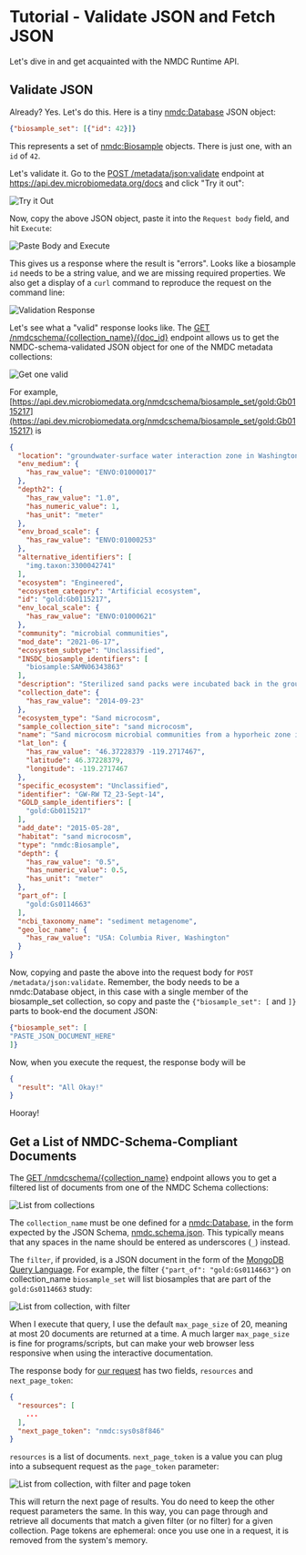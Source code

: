 # Tutorial - Validate JSON and Fetch JSON

Let's dive in and get acquainted with the NMDC Runtime API.

## Validate JSON

Already? Yes. Let's do this. Here is a tiny
[nmdc:Database](https://microbiomedata.github.io/nmdc-schema/Database/) JSON object:

```json
{"biosample_set": [{"id": 42}]}
```

This represents a set of [nmdc:Biosample](https://microbiomedata.github.io/nmdc-schema/Biosample/)
objects. There is just one, with an `id` of `42`.

Let's validate it. Go to the [POST
/metadata/json:validate](https://api.dev.microbiomedata.org/docs#/metadata/validate_json_metadata_json_validate_post)
endpoint at <https://api.dev.microbiomedata.org/docs> and click "Try it out":

![Try it Out](img/validate-json-try-it-out.png)

Now, copy the above JSON object, paste it into the `Request body` field, and hit `Execute`:

![Paste Body and Execute](img/validate-json-copy-paste-execute.png)

This gives us a response where the result is "errors". Looks like a biosample `id` needs to be a
string value, and we are missing required properties. We also get a display of a `curl` command
to reproduce the request on the command line:

![Validation Response](img/validate-json-response.png)

Let's see what a "valid" response looks like. The [GET
/nmdcschema/{collection_name}/{doc_id}](https://api.dev.microbiomedata.org/docs#/metadata/get_from_collection_by_id_nmdcschema__collection_name___doc_id__get)
endpoint allows us to get the NMDC-schema-validated JSON object for one of the NMDC metadata
collections:

![Get one valid](img/validate-json-get-one-valid.png)

For example,
[https://api.dev.microbiomedata.org/nmdcschema/biosample_set/gold:Gb0115217](https://api.dev.microbiomedata.org/nmdcschema/biosample_set/gold:Gb0115217)
is

```json
{
  "location": "groundwater-surface water interaction zone in Washington, USA",
  "env_medium": {
    "has_raw_value": "ENVO:01000017"
  },
  "depth2": {
    "has_raw_value": "1.0",
    "has_numeric_value": 1,
    "has_unit": "meter"
  },
  "env_broad_scale": {
    "has_raw_value": "ENVO:01000253"
  },
  "alternative_identifiers": [
    "img.taxon:3300042741"
  ],
  "ecosystem": "Engineered",
  "ecosystem_category": "Artificial ecosystem",
  "id": "gold:Gb0115217",
  "env_local_scale": {
    "has_raw_value": "ENVO:01000621"
  },
  "community": "microbial communities",
  "mod_date": "2021-06-17",
  "ecosystem_subtype": "Unclassified",
  "INSDC_biosample_identifiers": [
    "biosample:SAMN06343863"
  ],
  "description": "Sterilized sand packs were incubated back in the ground and collected at time point T2.",
  "collection_date": {
    "has_raw_value": "2014-09-23"
  },
  "ecosystem_type": "Sand microcosm",
  "sample_collection_site": "sand microcosm",
  "name": "Sand microcosm microbial communities from a hyporheic zone in Columbia River, Washington, USA - GW-RW T2_23-Sept-14",
  "lat_lon": {
    "has_raw_value": "46.37228379 -119.2717467",
    "latitude": 46.37228379,
    "longitude": -119.2717467
  },
  "specific_ecosystem": "Unclassified",
  "identifier": "GW-RW T2_23-Sept-14",
  "GOLD_sample_identifiers": [
    "gold:Gb0115217"
  ],
  "add_date": "2015-05-28",
  "habitat": "sand microcosm",
  "type": "nmdc:Biosample",
  "depth": {
    "has_raw_value": "0.5",
    "has_numeric_value": 0.5,
    "has_unit": "meter"
  },
  "part_of": [
    "gold:Gs0114663"
  ],
  "ncbi_taxonomy_name": "sediment metagenome",
  "geo_loc_name": {
    "has_raw_value": "USA: Columbia River, Washington"
  }
}
```

Now, copying and paste the above into the request body for `POST /metadata/json:validate`. Remember,
the body needs to be a nmdc:Database object, in this case with a single member of the biosample_set
collection, so copy and paste the `{"biosample_set": [` and `]}` parts to book-end the document
JSON:

```json
{"biosample_set": [
"PASTE_JSON_DOCUMENT_HERE"
]}
```

Now, when you execute the request, the response body will be

```json
{
  "result": "All Okay!"
}
```

Hooray!

## Get a List of NMDC-Schema-Compliant Documents

The [GET
/nmdcschema/{collection_name}](https://api.dev.microbiomedata.org/docs#/metadata/list_from_collection_nmdcschema__collection_name__get)
endpoint allows you to get a filtered list of documents from one of the NMDC Schema collections:

![List from collections](img/list-from-collection.png)

The `collection_name` must be one defined for a
[nmdc:Database](https://microbiomedata.github.io/nmdc-schema/Database/), in the form expected by the
JSON Schema,
[nmdc.schema.json](https://github.com/microbiomedata/nmdc-schema/blob/69fd1ee91afac1a943b2cc9bfbfdecd0e2cdd089/jsonschema/nmdc.schema.json#L987).
This typically means that any spaces in the name should be entered as underscores (`_`) instead.

The `filter`, if provided, is a JSON document in the form of the
[MongoDB Query Language](https://docs.mongodb.com/manual/tutorial/query-documents/). For example,
the filter `{"part_of": "gold:Gs0114663"}` on collection_name `biosample_set` will list biosamples
that are part of the `gold:Gs0114663` study:

![List from collection, with filter](img/list-from-collection-filter.png)

When I execute that query, I use the default `max_page_size` of 20, meaning at most 20 documents are
returned at a time. A much larger `max_page_size` is fine for programs/scripts, but can make your
web browser less responsive when using the interactive documentation.

The response body for [our
request](https://api.dev.microbiomedata.org/nmdcschema/biosample_set?filter=%7B%22part_of%22%3A%20%22gold%3AGs0114663%22%7D&max_page_size=20)
has two fields, `resources` and `next_page_token`:

```json
{
  "resources": [
    ...
  ],
  "next_page_token": "nmdc:sys0s8f846"
}

```

`resources` is a list of documents. `next_page_token` is a value you can plug into a subsequent
request as the `page_token` parameter:

![List from collection, with filter and page token](img/list-from-collection-page-token.png)

This will return the next page of results. You do need to keep the other request parameters the
same. In this way, you can page through and retrieve all documents that match a given filter (or no
filter) for a given collection. Page tokens are ephemeral: once you use one in a request, it is
removed from the system's memory.